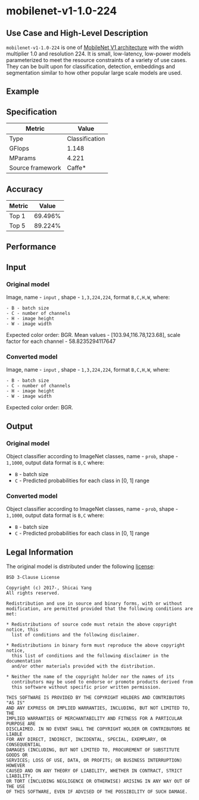# mobilenet-v1-1.0-224

## Use Case and High-Level Description

`mobilenet-v1-1.0-224` is one of [MobileNet V1 architecture](https://arxiv.org/abs/1704.04861) with the width multiplier 1.0 and resolution 224. It is small, low-latency, low-power models parameterized to meet the resource constraints of a variety of use cases. They can be built upon for classification, detection, embeddings and segmentation similar to how other popular large scale models are used.

## Example

## Specification

| Metric                          | Value                                     |
|---------------------------------|-------------------------------------------|
| Type                            | Classification                            |
| GFlops                          | 1.148                                     |
| MParams                         | 4.221                                     |
| Source framework                | Caffe\*                              |

## Accuracy

| Metric | Value |
| ------ | ----- |
| Top 1  | 69.496%|
| Top 5  | 89.224%|

## Performance

## Input

### Original model

Image, name - `input` , shape - `1,3,224,224`, format `B,C,H,W`, where:

    - B - batch size
    - C - number of channels
    - H - image height
    - W - image width

   Expected color order: BGR.
   Mean values - [103.94,116.78,123.68], scale factor for each channel - 58.8235294117647

### Converted model

Image, name - `input` , shape - `1,3,224,224`, format `B,C,H,W`, where:

    - B - batch size
    - C - number of channels
    - H - image height
    - W - image width

   Expected color order: BGR.

## Output

### Original model

Object classifier according to ImageNet classes, name - `prob`,  shape - `1,1000`, output data format is `B,C` where:

- `B` - batch size
- `C` - Predicted probabilities for each class in  [0, 1] range

### Converted model

Object classifier according to ImageNet classes, name - `prob`,  shape - `1,1000`, output data format is `B,C` where:

- `B` - batch size
- `C` - Predicted probabilities for each class in  [0, 1] range

## Legal Information

The original model is distributed under the following
[license](https://raw.githubusercontent.com/shicai/MobileNet-Caffe/26a8b8c0afb6114a07c1c9e4f550e4e0dd8cced1/LICENSE):

```
BSD 3-Clause License

Copyright (c) 2017-, Shicai Yang
All rights reserved.

Redistribution and use in source and binary forms, with or without
modification, are permitted provided that the following conditions are met:

* Redistributions of source code must retain the above copyright notice, this
  list of conditions and the following disclaimer.

* Redistributions in binary form must reproduce the above copyright notice,
  this list of conditions and the following disclaimer in the documentation
  and/or other materials provided with the distribution.

* Neither the name of the copyright holder nor the names of its
  contributors may be used to endorse or promote products derived from
  this software without specific prior written permission.

THIS SOFTWARE IS PROVIDED BY THE COPYRIGHT HOLDERS AND CONTRIBUTORS "AS IS"
AND ANY EXPRESS OR IMPLIED WARRANTIES, INCLUDING, BUT NOT LIMITED TO, THE
IMPLIED WARRANTIES OF MERCHANTABILITY AND FITNESS FOR A PARTICULAR PURPOSE ARE
DISCLAIMED. IN NO EVENT SHALL THE COPYRIGHT HOLDER OR CONTRIBUTORS BE LIABLE
FOR ANY DIRECT, INDIRECT, INCIDENTAL, SPECIAL, EXEMPLARY, OR CONSEQUENTIAL
DAMAGES (INCLUDING, BUT NOT LIMITED TO, PROCUREMENT OF SUBSTITUTE GOODS OR
SERVICES; LOSS OF USE, DATA, OR PROFITS; OR BUSINESS INTERRUPTION) HOWEVER
CAUSED AND ON ANY THEORY OF LIABILITY, WHETHER IN CONTRACT, STRICT LIABILITY,
OR TORT (INCLUDING NEGLIGENCE OR OTHERWISE) ARISING IN ANY WAY OUT OF THE USE
OF THIS SOFTWARE, EVEN IF ADVISED OF THE POSSIBILITY OF SUCH DAMAGE.
```
